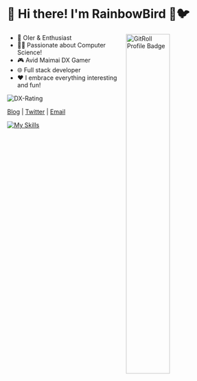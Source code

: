# 👋 Hi there! I'm RainbowBird 🌈🐦

<!--<a href="https://github.com/luoling8192?tab=repositories" >
  <img align=right width="45%" src="https://github-readme-stats.vercel.app/api?username=luoling8192&show_icons=true&theme=rose" />
</a>-->

<a href="https://gitroll.io/profile/u5EsXuBXEzUarcUG7WxWZdHyXNao1" target="_blank">
  <img align=right width="45%" src="https://gitroll.io/api/badges/profiles/v1/u5EsXuBXEzUarcUG7WxWZdHyXNao1" alt="GitRoll Profile Badge"/>
</a>

- 🧠 OIer & Enthusiast
- 👩‍💻 Passionate about Computer Science!
- 🎮 Avid Maimai DX Gamer
- 🌐 Full stack developer
- ❤️ I embrace everything interesting and fun!

![DX-Rating](https://dxrating.luoling.moe/api/genImage/luoling8192?a)

[Blog](https://blog.luoling.moe) | [Twitter](https://www.twitter.com/luoling8192) | [Email](mailto:me@luoling.moe)

[![My Skills](https://skillicons.dev/icons?i=ts,js,html,sass,c,cpp,python,java,cs,php,nodejs,vue,react,vite,redux,express,jquery,regex,electron,docker,workers,linux,bash,vim,nginx,git,md,mysql,vscode,idea&theme=light)](https://skillicons.dev)

